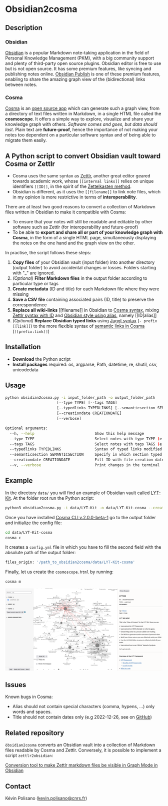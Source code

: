 # Obsidian2cosma

## Description

### Obsidian

[Obsidian](https://obsidian.md/) is a popular Markdown note-taking application in the field of Personal Knowledge Management (PKM), with a big community support and plenty of third-party open source plugins. Obsidian editor is free to use but is not open source. It has some premium features, like syncing and publishing notes online. [Obsidian Publish](https://obsidian.md/publish) is one of these premium features, enabling to share the amazing graph view of the (bidirectional) links between notes. 

### Cosma

[Cosma](https://cosma.graphlab.fr/en/) is an [open source app](https://github.com/graphlab-fr/cosma) which can generate such a graph view, from a directory of text files written in Markdown, in a single HTML file called the **cosmoscope**. It offers a simple way to explore, visualize and share your knowledge graph with others. *Software comes and goes, but data should last*. Plain text are **future-proof**, hence the importance of not making your notes too dependent on a particular software syntax and of being able to migrate them easily.

## A Python script to convert Obsidian vault toward Cosma or Zettlr

- Cosma uses the same syntax as [Zettlr](https://zettlr.com), another great editor geared towards academic work, whose `[[internal links]]` relies on unique identifiers `[[ID]]`, in the spirit of the [Zettelkasten method](https://docs.zettlr.com/en/academic/zkn-method/).
- Obsidian is different, as it uses the `[[filename]]` to link note files, which in my opinion is more restrictive in terms of **interoperability**. 

There are at least two good reasons to convert a collection of Markdown files written in Obsidian to make it compatible with Cosma:
- To ensure that your notes will still be readable and editable by other software such as Zettlr (for interoperability and future-proof)
- To be able to **export and share all or part of your knowledge graph with Cosma**, in the form of a single HTML page, simultaneously displaying the notes on the one hand and the graph view on the other.

In practise, the script follows these steps:
1. **Copy files** of your Obsidian vault (input folder) into another directory (output folder) to avoid accidental changes or losses. Folders starting with "_" are ignored.
2. *(Optional)* **Filter Markdown files** in the output folder according to particular type or tags
3. **Create metadata** (ID and title) for each Markdown file where they were missing
4. **Save a CSV file** containing associated pairs (ID, title) to preserve the correspondence
5. **Replace all wiki-links** [[filename]] in Obsidian to [Cosma syntax](https://cosma.graphlab.fr/en/docs/cli/user-manual/#links), mixing [Zettlr syntax with ID](https://docs.zettlr.com/en/academic/zkn-method/) and [Obsidian style using alias](https://help.obsidian.md/How+to/Add+aliases+to+note), namely [[ID|alias]]
6. *(Optional)* **Replace Obsidian typed links** using [Juggl syntax](https://juggl.io/Link+Types) (`- prefix [[link]]`) to the more flexible syntax of [semantic links in Cosma](https://cosma.graphlab.fr/en/docs/cli/user-manual/#links) (`[[prefix:link]]`)

## Installation

- **Download** the Python script
- **Install packages** required: os, argparse, Path, datetime, re, shutil, csv, unicodedata

## Usage

 ```bash
 python obsidian2cosma.py -i input_folder_path -o output_folder_path
                        [--type TYPE] [--tags TAGS]
                        [--typedlinks TYPEDLINKS] [--semanticsection SEMANTICSECTION]
                        [--creationdate CREATIONDATE] 
                        [--verbose]
```

```bash
Optional arguments:
  --h, --help                           Show this help message
  --type TYPE                           Select notes with type TYPE (e.g --type "article")
  --tags TAGS                           Select notes with tags TAGS (e.g --tags "philosophy truth")
  --typedlinks TYPEDLINKS               Syntax of typed links modified if TYPEDLINKS=True (e.g --typedlinks True)
  --semanticsection SEMANTICSECTION     Specify in which section typed links are (e.g --semanticsection "## Typed links")
  --creationdate CREATIONDATE           Fill ID with file creation date if CREATIONDATE=True (e.g --creationdate True)
  --v, --verbose                        Print changes in the terminal
  ```
  
## Example

In the directory `data/` you will find an example of Obsidian vault called [LYT-Kit](https://www.linkingyourthinking.com/download-lyt-kit).
At the folder root run the Python script:

```bash
python3 obsidian2cosma.py -i data/LYT-Kit -o data/LYT-Kit-cosma --creationdate True --verbose
```

Once you have installed [Cosma CLI v.2.0.0-beta-1](https://cosma.graphlab.fr/en/docs/cli/user-manual/) go to the output folder and initialize the config file:

```bash
cd data/LYT-Kit-cosma
cosma c
```

It creates a `config.yml` file in which you have to fill the second field with the absolute path of the output folder:

```bash
files_origin: '/path_to_obsidian2cosma/data/LYT-Kit-cosma'
```

Finally, let us create the `cosmoscope.html` by running:

```bash
cosma m
```

![LYT-Kit graph view displayed by Cosma](data/LYT-Kit/LYT-Kit.png)
  
## Issues

Known bugs in Cosma:
- Alias should not contain special characters (comma, hypens, ...) only words and spaces.
- Title should not contain dates only (e.g 2022-12-26, see on [GitHub](https://github.com/graphlab-fr/cosma/issues/33))

## Related repository

`òbsidian2cosma` converts an Obsidian vault into a collection of Markdown files readable by Cosma and Zettlr. Conversely, it is possible to implement a script `zettlr2obsidian`:

[Conversion tool to make Zettlr markdown files be visible in Graph Mode in Obsidian](https://gist.github.com/KarlClinckspoor/4ec995fd506ec6483b8e02d8afc388fc/raw/c787747da28d97080c64077352ec6d41e80ae6f5/conversion.py)

## Contact

Kévin Polisano  (kevin.polisano@cnrs.fr)
